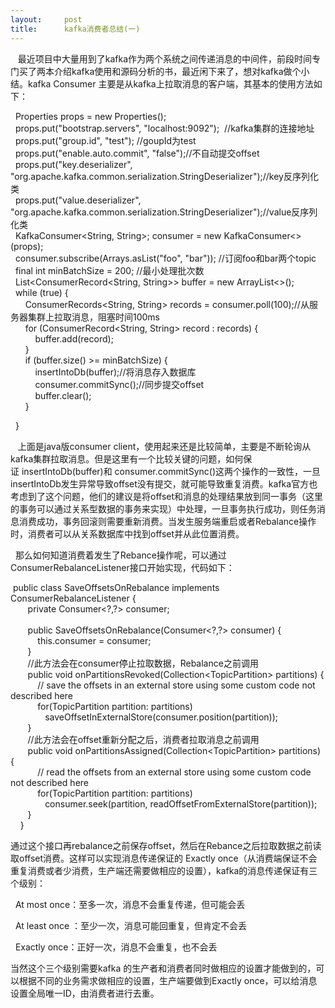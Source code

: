 ```yaml
---
layout:     post
title:      kafka消费者总结(一)
---
```

<div id="article_content" class="article_content clearfix csdn-tracking-statistics" data-pid="blog" data-mod="popu_307" data-dsm="post">
								            <link rel="stylesheet" href="https://csdnimg.cn/release/phoenix/template/css/ck_htmledit_views-f76675cdea.css">
						<div class="htmledit_views" id="content_views">
                <p>   最近项目中大量用到了kafka作为两个系统之间传递消息的中间件，前段时间专门买了两本介绍kafka使用和源码分析的书，最近闲下来了，想对kafka做个小结。kafka Consumer 主要是从kafka上拉取消息的客户端，其基本的使用方法如下：</p><p>  Properties props = new Properties();<br>  props.put("bootstrap.servers", "localhost:9092");  //kafka集群的连接地址<br>  props.put("group.id", "test"); //goupId为test<br>  props.put("enable.auto.commit", "false");//不自动提交offset<br>  props.put("key.deserializer", "org.apache.kafka.common.serialization.StringDeserializer");//key反序列化类<br>  props.put("value.deserializer", "org.apache.kafka.common.serialization.StringDeserializer");//value反序列化类<br>  KafkaConsumer&lt;String, String&gt;; consumer = new KafkaConsumer&lt;&gt;(props);<br>  consumer.subscribe(Arrays.asList("foo", "bar")); //订阅foo和bar两个topic<br>  final int minBatchSize = 200; //最小处理批次数<br>  List&lt;ConsumerRecord&lt;String, String&gt;&gt; buffer = new ArrayList&lt;&gt;();<br>  while (true) {<br>      ConsumerRecords&lt;String, String&gt; records = consumer.poll(100);//从服务器集群上拉取消息，阻塞时间100ms<br>      for (ConsumerRecord&lt;String, String&gt; record : records) {<br>          buffer.add(record);<br>      }<br>      if (buffer.size() &gt;= minBatchSize) {<br>          insertIntoDb(buffer);//将消息存入数据库  <br>          consumer.commitSync();//同步提交offset<br>          buffer.clear();<br>      }<br></p><p>  }</p><p>   上面是java版consumer client，使用起来还是比较简单，主要是不断轮询从kafka集群拉取消息。但是这里有一个比较关键的问题，如何保证 insertIntoDb(buffer)和 consumer.commitSync()这两个操作的一致性，一旦insertIntoDb发生异常导致offset没有提交，就可能导致重复消费。kafka官方也考虑到了这个问题，他们的建议是将offset和消息的处理结果放到同一事务（这里的事务可以通过关系型数据的事务来实现）中处理，一旦事务执行成功，则任务消息消费成功，事务回滚则需要重新消费。当发生服务端重启或者Rebalance操作时，消费者可以从关系数据库中找到offset并从此位置消费。</p><p>  那么如何知道消费着发生了Rebance操作呢，可以通过ConsumerRebalanceListener接口开始实现，代码如下：</p><p> public class SaveOffsetsOnRebalance implements ConsumerRebalanceListener {<br>       private Consumer&lt;?,?&gt; consumer;<br> <br>       public SaveOffsetsOnRebalance(Consumer&lt;?,?&gt; consumer) {<br>           this.consumer = consumer;<br>       }<br>       //此方法会在consumer停止拉取数据，Rebalance之前调用<br>       public void onPartitionsRevoked(Collection&lt;TopicPartition&gt; partitions) {<br>           // save the offsets in an external store using some custom code not described here<br>           for(TopicPartition partition: partitions)<br>              saveOffsetInExternalStore(consumer.position(partition));<br>       }<br>       //此方法会在offset重新分配之后，消费者拉取消息之前调用<br>       public void onPartitionsAssigned(Collection&lt;TopicPartition&gt; partitions) {<br>           // read the offsets from an external store using some custom code not described here<br>           for(TopicPartition partition: partitions)<br>              consumer.seek(partition, readOffsetFromExternalStore(partition));<br>       }<br>    }<br></p><p>通过这个接口再rebalance之前保存offset，然后在Rebance之后拉取数据之前读取offset消费。这样可以实现消息传递保证的 Exactly once（从消费端保证不会重复消费或者少消费，生产端还需要做相应的设置），kafka的消息传递保证有三个级别：</p><p>  At most once：至多一次，消息不会重复传递，但可能会丢</p><p>  At least once ：至少一次，消息可能回重复，但肯定不会丢</p><p>  Exactly once：正好一次，消息不会重复，也不会丢</p><p>当然这个三个级别需要kafka 的生产者和消费者同时做相应的设置才能做到的，可以根据不同的业务需求做相应的设置，生产端要做到Exactly once，可以给消息设置全局唯一ID，由消费者进行去重。</p><p><br></p>            </div>
                </div>